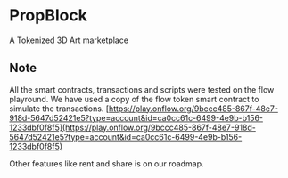 # PropBlock
A Tokenized 3D Art marketplace

## Note
All the smart contracts, transactions and scripts were tested on the flow playround. We have used a copy of the flow token smart contract to simulate the transactions.
[https://play.onflow.org/9bccc485-867f-48e7-918d-5647d52421e5?type=account&id=ca0cc61c-6499-4e9b-b156-1233dbf0f8f5](https://play.onflow.org/9bccc485-867f-48e7-918d-5647d52421e5?type=account&id=ca0cc61c-6499-4e9b-b156-1233dbf0f8f5)

Other features like rent and share is on our roadmap. 
